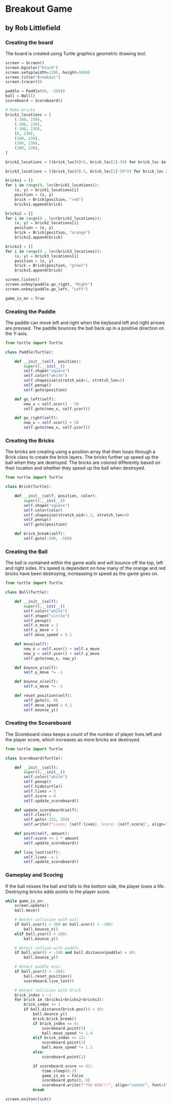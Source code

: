 # Breakout Game
## by Rob Littlefield

### Creating the board
The board is created using Turtle graphics geometric drawing tool.
```python
screen = Screen()
screen.bgcolor("black")
screen.setup(width=1200, height=1000)
screen.title("Breakout")
screen.tracer(0)

paddle = Paddle((0, -260))
ball = Ball()
scoreboard = Scoreboard()

# Make bricks
brick1_locations = [
    (-300, 230),
    (-200, 230),
    (-100, 230),
    (0, 230),
    (100, 230),
    (200, 230),
    (300, 230),
]

brick2_locations = [(brick_loc[0]+5, brick_loc[1]-50) for brick_loc in brick1_locations]

brick3_locations = [(brick_loc[0]-5, brick_loc[1]-50*2) for brick_loc in brick1_locations]

bricks1 = []
for i in range(0, len(brick1_locations)):
    (x, y) = brick1_locations[i]
    position = (x, y)
    brick = Brick(position, "red")
    bricks1.append(brick)

bricks2 = []
for i in range(0 , len(brick2_locations)):
    (x, y) = brick2_locations[i]
    position = (x, y)
    brick = Brick(position, "orange")
    bricks2.append(brick)

bricks3 = []
for i in range(0 , len(brick3_locations)):
    (x, y) = brick3_locations[i]
    position = (x, y)
    brick = Brick(position, "green")
    bricks3.append(brick)

screen.listen()
screen.onkey(paddle.go_right, "Right")
screen.onkey(paddle.go_left, "Left")

game_is_on = True
```

### Creating the Paddle
The paddle can move left and right when the keyboard left and right arrows are pressed. The paddle bounces the ball back up in a positive direction on the Y-axis.
```python
from turtle import Turtle

class Paddle(Turtle):

    def __init__(self, position):
        super().__init__()
        self.shape("square")
        self.color("white")
        self.shapesize(stretch_wid=1, stretch_len=5)
        self.penup()
        self.goto(position)

    def go_left(self):
        new_x = self.xcor() - 50
        self.goto(new_x, self.ycor())

    def go_right(self):
        new_x = self.xcor() + 50
        self.goto(new_x, self.ycor())
```

### Creating the Bricks
The bricks are creating using a position array that then loops through a Brick class to create the brick layers. The bricks further up speed up the ball when they are destroyed. The bricks are colored differently based on their location and whether they speed up the ball when destroyed.
```python
from turtle import Turtle

class Brick(Turtle):

    def __init__(self, position, color):
        super().__init__()
        self.shape("square")
        self.color(color)
        self.shapesize(stretch_wid=1.2, stretch_len=4)
        self.penup()
        self.goto(position)

    def brick_break(self):
        self.goto(-500, -500)
```

### Creating the Ball
The ball is contained within the game walls and will bounce off the top, left and right sides. It's speed is dependent on how many of the orange and red bricks have been destroying, increaseing in speed as the game goes on.
```python
from turtle import Turtle

class Ball(Turtle):

    def __init__(self):
        super().__init__()
        self.color("white")
        self.shape("circle")
        self.penup()
        self.x_move = 3
        self.y_move = 3
        self.move_speed = 0.1

    def move(self):
        new_x = self.xcor() + self.x_move
        new_y = self.ycor() + self.y_move
        self.goto(new_x, new_y)

    def bounce_y(self):
        self.y_move *= -1

    def bounce_x(self):
        self.x_move *= -1

    def reset_position(self):
        self.goto(0, 0)
        self.move_speed = 0.1
        self.bounce_y()
```

### Creating the Scoareboard
The Scoreboard class keeps a count of the number of player lives left and the player score, which increases as more bricks are destroyed. 
```python
from turtle import Turtle

class Scoreboard(Turtle):

    def __init__(self):
        super().__init__()
        self.color("white")
        self.penup()
        self.hideturtle()
        self.lives = 5
        self.score = 0
        self.update_scoreboard()

    def update_scoreboard(self):
        self.clear()
        self.goto(-252, 268)
        self.write(f"Lives: {self.lives}, Score: {self.score}", align="center", font=("Courier", 25, "normal"))

    def point(self, amount):
        self.score += 1 * amount
        self.update_scoreboard()

    def live_lost(self):
        self.lives -= 1
        self.update_scoreboard()
```

### Gameplay and Scoring
If the ball misses the ball and falls to the bottom side, the player loses a life. Destroying bricks adds points to the player score. 
```python
while game_is_on:
    screen.update()
    ball.move()

    # Detect collision with wall
    if ball.xcor() > 380 or ball.xcor() < -380:
        ball.bounce_x()
    elif ball.ycor() > 280:
        ball.bounce_y()

    # Detect collion with paddle
    if ball.ycor() < -240 and ball.distance(paddle) < 40:
        ball.bounce_y()

    # Detect paddle miss
    if ball.ycor() < -280:
        ball.reset_position()
        scoreboard.live_lost()

    # Detect collision with brick
    brick_index = -1
    for brick in (bricks1+bricks2+bricks3):
        brick_index += 1
        if ball.distance(brick.pos()) < 50:
            ball.bounce_y()
            brick.brick_break()
            if brick_index <= 6:
                scoreboard.point(3)
                ball.move_speed *= 1.4
            elif brick_index <= 13:
                scoreboard.point(2)
                ball.move_speed *= 1.2
            else:
                scoreboard.point(1)

            if scoreboard.score >= 42:
                time.sleep(0.3)
                game_is_on = False
                scoreboard.goto(0, 0)
                scoreboard.write(f"YOU WIN!!!", align="center", font=("Courier", 80, "normal"))
            break

screen.exitonclick()
```
